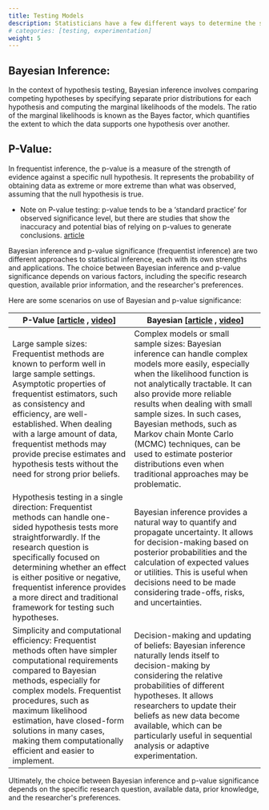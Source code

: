 ```yaml
---
title: Testing Models
description: Statisticians have a few different ways to determine the significance of an experiment. Here's a breakdown of 2 models utilized.
# categories: [testing, experimentation]
weight: 5
---
```


## Bayesian Inference:
In the context of hypothesis testing, Bayesian inference involves comparing competing hypotheses by specifying separate prior distributions for each hypothesis and computing the marginal likelihoods of the models. The ratio of the marginal likelihoods is known as the Bayes factor, which quantifies the extent to which the data supports one hypothesis over another.

## P-Value:
In frequentist inference, the p-value is a measure of the strength of evidence against a specific null hypothesis. It represents the probability of obtaining data as extreme or more extreme than what was observed, assuming that the null hypothesis is true.

* Note on P-value testing: p-value tends to be a ‘standard practice’ for observed significance level, but there are studies that show the inaccuracy and potential bias of relying on p-values to generate conclusions. [article](https://people.eecs.berkeley.edu/~jordan/courses/260-spring09/readings/berger-sellke.pdf)


Bayesian inference and p-value significance (frequentist inference) are two different approaches to statistical inference, each with its own strengths and applications. The choice between Bayesian inference and p-value significance depends on various factors, including the specific research question, available prior information, and the researcher's preferences.

Here are some scenarios on use of Bayesian and p-value significance:

| P-Value [[article](https://online.stat.psu.edu/statprogram/reviews/statistical-concepts/hypothesis-testing/p-value-approach) , [video](https://www.youtube.com/watch?v=KS6KEWaoOOE)]      | Bayesian [[article](https://academic.oup.com/ntr/article/22/7/1244/5613971) , [video](https://www.youtube.com/watch?v=Ma1G4-aKR9A)]         |
|-----------|-----------------|
| Large sample sizes: Frequentist methods are known to perform well in large sample settings. Asymptotic properties of frequentist estimators, such as consistency and efficiency, are well-established. When dealing with a large amount of data, frequentist methods may provide precise estimates and hypothesis tests without the need for strong prior beliefs.   | Complex models or small sample sizes: Bayesian inference can handle complex models more easily, especially when the likelihood function is not analytically tractable. It can also provide more reliable results when dealing with small sample sizes. In such cases, Bayesian methods, such as Markov chain Monte Carlo (MCMC) techniques, can be used to estimate posterior distributions even when traditional approaches may be problematic.        |
| Hypothesis testing in a single direction: Frequentist methods can handle one-sided hypothesis tests more straightforwardly. If the research question is specifically focused on determining whether an effect is either positive or negative, frequentist inference provides a more direct and traditional framework for testing such hypotheses.   | Bayesian inference provides a natural way to quantify and propagate uncertainty. It allows for decision-making based on posterior probabilities and the calculation of expected values or utilities. This is useful when decisions need to be made considering trade-offs, risks, and uncertainties.        |
| Simplicity and computational efficiency: Frequentist methods often have simpler computational requirements compared to Bayesian methods, especially for complex models. Frequentist procedures, such as maximum likelihood estimation, have closed-form solutions in many cases, making them computationally efficient and easier to implement.   | Decision-making and updating of beliefs: Bayesian inference naturally lends itself to decision-making by considering the relative probabilities of different hypotheses. It allows researchers to update their beliefs as new data become available, which can be particularly useful in sequential analysis or adaptive experimentation.        |

Ultimately, the choice between Bayesian inference and p-value significance depends on the specific research question, available data, prior knowledge, and the researcher's preferences.